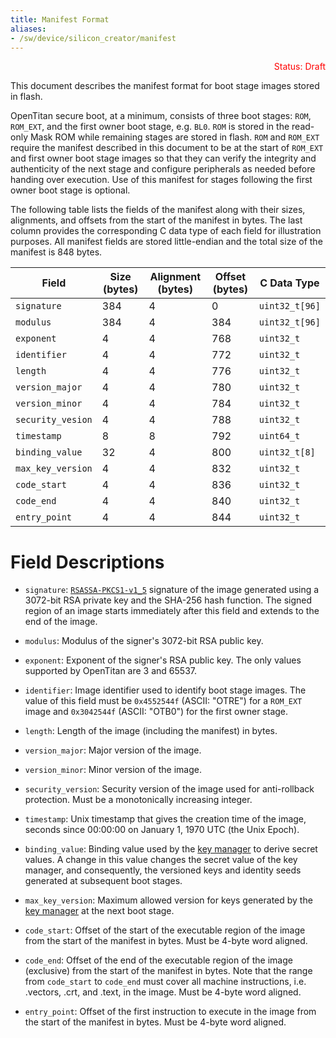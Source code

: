 ```yaml
---
title: Manifest Format
aliases:
- /sw/device/silicon_creator/manifest
---
```


<p style="color: red; text-align: right;">
  Status: Draft
</p>

This document describes the manifest format for boot stage images stored in flash.

OpenTitan secure boot, at a minimum, consists of three boot stages: `ROM`,
`ROM_EXT`, and the first owner boot stage, e.g. `BL0`. `ROM` is stored in the
read-only Mask ROM while remaining stages are stored in flash. `ROM` and
`ROM_EXT` require the manifest described in this document to be at the start of
`ROM_EXT` and first owner boot stage images so that they can verify the
integrity and authenticity of the next stage and configure peripherals as
needed before handing over execution. Use of this manifest for stages following
the first owner boot stage is optional.

The following table lists the fields of the manifest along with their sizes,
alignments, and offsets from the start of the manifest in bytes. The last
column provides the corresponding C data type of each field for illustration
purposes. All manifest fields are stored little-endian and the total size of
the manifest is 848 bytes.

| Field             | Size (bytes) | Alignment (bytes) | Offset (bytes) | C Data Type    |
| ----------------- | ------------ | ----------------- | -------------- | -------------- |
| `signature`       | 384          | 4                 | 0              | `uint32_t[96]` |
| `modulus`         | 384          | 4                 | 384            | `uint32_t[96]` |
| `exponent`        | 4            | 4                 | 768            | `uint32_t`     |
| `identifier`      | 4            | 4                 | 772            | `uint32_t`     |
| `length`          | 4            | 4                 | 776            | `uint32_t`     |
| `version_major`   | 4            | 4                 | 780            | `uint32_t`     |
| `version_minor`   | 4            | 4                 | 784            | `uint32_t`     |
| `security_vesion` | 4            | 4                 | 788            | `uint32_t`     |
| `timestamp`       | 8            | 8                 | 792            | `uint64_t`     |
| `binding_value`   | 32           | 4                 | 800            | `uint32_t[8]`  |
| `max_key_version` | 4            | 4                 | 832            | `uint32_t`     |
| `code_start`      | 4            | 4                 | 836            | `uint32_t`     |
| `code_end`        | 4            | 4                 | 840            | `uint32_t`     |
| `entry_point`     | 4            | 4                 | 844            | `uint32_t`     |


# Field Descriptions

*   `signature`: [`RSASSA-PKCS1-v1_5`][rsassa_pkcs1_v1_5] signature of the
    image generated using a 3072-bit RSA private key and the SHA-256 hash
    function. The signed region of an image starts immediately after this
    field and extends to the end of the image.

*   `modulus`:  Modulus of the signer's 3072-bit RSA public key.

*   `exponent`: Exponent of the signer's RSA public key. The only values
    supported by OpenTitan are 3 and 65537.

*   `identifier`: Image identifier used to identify boot stage images. The
    value of this field must be `0x4552544f` (ASCII: "OTRE") for a `ROM_EXT`
    image and `0x3042544f` (ASCII: "OTB0") for the first owner stage.

*   `length`: Length of the image (including the manifest) in bytes.

*   `version_major`: Major version of the image.

*   `version_minor`: Minor version of the image.

*   `security_version`: Security version of the image used for anti-rollback
    protection. Must be a monotonically increasing integer.

*   `timestamp`: Unix timestamp that gives the creation time of the image,
    seconds since 00:00:00 on January 1, 1970 UTC (the Unix Epoch).

*   `binding_value`: Binding value used by the [key manager][key_manager] to
    derive secret values. A change in this value changes the secret value of
    the key manager, and consequently, the versioned keys and identity seeds
    generated at subsequent boot stages.

*   `max_key_version`: Maximum allowed version for keys generated by the
    [key manager][key_manager] at the next boot stage.

*   `code_start`: Offset of the start of the executable region of the image
    from the start of the manifest in bytes. Must be 4-byte word aligned.

*   `code_end`: Offset of the end of the executable region of the image
    (exclusive) from the start of the manifest in bytes. Note that the range
    from `code_start` to `code_end` must cover all machine instructions, i.e.
    .vectors, .crt, and .text, in the image. Must be 4-byte word aligned.

*   `entry_point`: Offset of the first instruction to execute in the image from
    the start of the manifest in bytes. Must be 4-byte word aligned.

[rsassa_pkcs1_v1_5]: https://datatracker.ietf.org/doc/html/rfc8017#section-8.2
[key_manager]: https://docs.opentitan.org/hw/ip/keymgr/doc/

